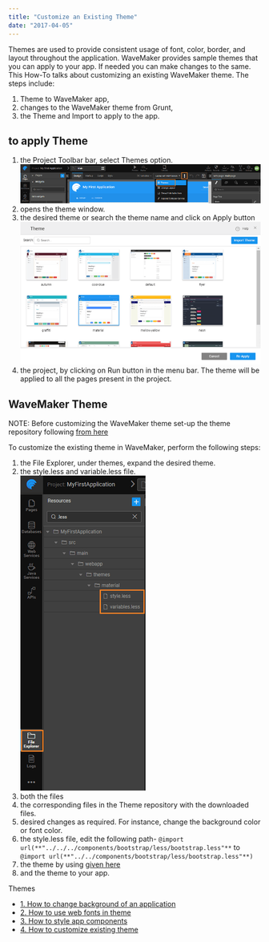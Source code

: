 ```yaml
---
title: "Customize an Existing Theme"
date: "2017-04-05"
---
```


Themes are used to provide consistent usage of font, color, border, and layout throughout the application. WaveMaker provides sample themes that you can apply to your app. If needed you can make changes to the same. This How-To talks about customizing an existing WaveMaker theme. The steps include:

1. Theme to WaveMaker app,
2. changes to the WaveMaker theme from Grunt,
3. the Theme and Import to apply to the app.

## to apply Theme

1. the Project Toolbar bar, select Themes option. [![](../assets/theme_change.png)](../assets/theme_change.png)
2. opens the theme window.
3. the desired theme or search the theme name and click on Apply button [![](../assets/Themes.png)](../assets/Themes.png)
4. the project, by clicking on Run button in the menu bar. The theme will be applied to all the pages present in the project.

## **WaveMaker Theme**

NOTE: Before customizing the WaveMaker theme set-up the theme repository following [from here](/learn/app-development/ui-design/themes/#create-theme)

To customize the existing theme in WaveMaker, perform the following steps:

1. the File Explorer, under themes, expand the desired theme.
2. the style.less and variable.less file. [![](../assets/theme_customize.png)](../assets/theme_customize.png)
3. both the files
4. the corresponding files in the Theme repository with the downloaded files.
5. desired changes as required. For instance, change the background color or font color.
6. the style.less file, edit the following path- `@import url(**"../../../components/bootstrap/less/bootstrap.less"**` to `@import url(**"../../components/bootstrap/less/bootstrap.less"**)`
7. the theme by using [given here](/learn/app-development/ui-design/themes/#build-theme)
8. [](/learn/app-development/ui-design/themes/#import-theme)and [](/learn/app-development/ui-design/themes/#apply-theme)the theme to your app.

Themes

- [1\. How to change background of an application](/learn/how-tos/customizing-theme/#background)
- [2\. How to use web fonts in theme](/learn/how-tos/customizing-theme/#web-fonts)
- [3\. How to style app components](/learn/how-tos/customizing-theme/#styling)
- [4\. How to customize existing theme](#)
